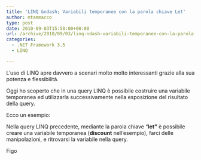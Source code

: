 ```yaml
---
title: 'LINQ &ndash; Variabili temporanee con la parola chiave Let'
author: mtammacco
type: post
date: 2010-09-03T15:58:00+00:00
url: /archive/2010/09/03/linq-ndash-variabili-temporanee-con-la-parola-chiave-let.aspx
categories:
  - .NET Framework 3.5
  - LINQ

---
```

L’uso di LINQ apre davvero a scenari molto molto interessanti grazie alla sua potenza e flessibilità.

Oggi ho scoperto che in una query LINQ è possibile costruire una variabile temporanea ed utilizzarla successivamente nella esposizione del risultato della query.

Ecco un esempio:



Nella query LINQ precedente, mediante la parola chiave “**let”** è possibile creare una variabile temporanea (**discount** nell’esempio), farci delle manipolazioni, e ritrovarsi la variabile nella query.

Figo